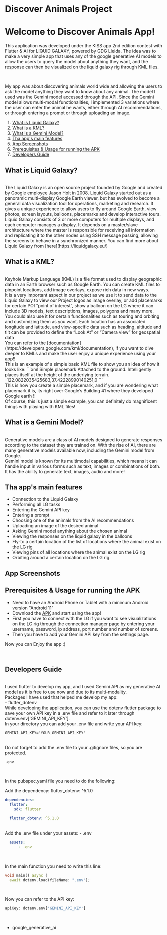 # Discover Animals Project

# Welcome to Discover Animals App!

This application was developed under the KISS app 2nd edition contest with Flutter & AI for LIQUID GALAXY, powered by GDG Lleida. The idea was to make a very simple app that uses any of the google generative AI models to allow the users to query the model about anything they want, and the response can then be visualized on the liquid galaxy rig through KML files.

<br>

My app was about discovering animals world wide and allowing the users to ask the model anything they want to know about any animal. The model I used was the Gemini model accessed through the API. Since the Gemini model allows multi-modal functionalities, I implemented 3 variations where the user can enter the animal he wants, either through AI recommendations, or through entering a prompt or through uploading an image. 


1. [What is Liquid Galaxy?](#LiquidGalaxy)
2. [What is a KML?](#KML)
3. [What is a Gemini Model?](#GeminiModel)
4. [Tha app's main features](#mainFeatures)
5. [App Screenshots](#screenshots)
6. [Prerequisites & Usage for running the APK](#runningapk)
7. [Developers Guide](#developersguide)

## What is Liquid Galaxy? <a name="LiquidGalaxy"></a>

<br>
The Liquid Galaxy is an open source project founded by Google and created by Google employee Jason Holt in 2008. Liquid Galaxy started out as a panoramic multi-display Google Earth viewer, but has evolved to become a general data visualization tool for operations, marketing and research. It gives a unique experience to allow users to fly around Google Earth, view photos, screen layouts, balloons, placemarks and develop interactive tours.
<br>
Liquid Galaxy consists of 3 or more computers for multiple displays, and each computer manages a display. It depends on a master/slave architecture where the master is responsible for receiving all information and replicating it to the other nodes using SSH message passing, allowing the screens to behave in a synchronized manner. You can find more about Liquid Galaxy from [here](https://liquidgalaxy.eu/)  
<br>


## What is a KML? <a name="KML"></a>
<br>
Keyhole Markup Language (KML) is a file format used to display geographic data in an Earth browser such as Google Earth. You can create KML files to pinpoint locations, add image overlays, expose rich data in new ways.
<br>
It is a very important aspect in our project as we use it to send data to the Liquid Galaxy to view our Project logos as image overlay, or add placemarks for certain POI “point of interest”, show a balloon on the LG where it can include 3D models, text descriptions, images, polygons and many more. You could also use it for certain functionalities such as touring and orbiting and customizing them as you want. Each location has an associated longitude and latitude, and view-specific data such as heading, altitude and tilt can be provided to define the “Look At” or “Camera view” for geospatial data
<br>
You can refer to the [documentation](https://developers.google.com/kml/documentation), if you want to dive deeper to KMLs and make the user enjoy a unique experience using your app!!  
<br>
This is an example of a simple basic KML file to show you an idea of how it looks like:
```xml
<?xml version="1.0" encoding="UTF-8"?>
<kml xmlns="http://www.opengis.net/kml/2.2">
  <Placemark>
    <name>Simple placemark</name>
    <description>Attached to the ground. Intelligently places itself 
       at the height of the underlying terrain.</description>
    <Point>
      <coordinates>-122.0822035425683,37.42228990140251,0</coordinates>
    </Point>
  </Placemark>
</kml>
```
<br>
This is how you create a simple placemark, and if you are wondering what placemark it is, its right over Google’s Building 41 where they developed Google earth !!
<br>
Of course, this is just a simple example, you can definitely do magnificent things with playing with KML files!

<br>

## What is a Gemini Model? <a name="GeminiModel"></a>
<br>
Generative models are a class of AI models designed to generate responses according to the dataset they are trained on. With the rise of AI, there are many generative models available now, including the Gemini model from Google. 
<br>
Gemini model is known for its multimodal capabilities, which means it can handle input in various forms such as text, images or combinations of both. It has the ability to generate text, images, audio and more!

<br>

## Tha app's main features <a name="mainFeatures"></a>

- Connection to the Liquid Galaxy
- Performing all LG tasks
- Entering the Gemini API key 
- Entering a prompt
- Choosing one of the animals from the AI recommendations
- Uploading an image of the desired animal
- Asking Gemini model anything about the chosen animal
- Viewing the responses on the liquid galaxy in the balloons
- Fly-to a certain location of the list of locations where the animal exist on the LG rig
- Viewing pins of all locations where the animal exist on the LG rig
- Orbiting around a certain location on the LG rig.

## App Screenshots <a name="screenshots"></a>
## Prerequisites & Usage for running the APK <a name="runningapk"></a>

- Need to have an Android Phone or Tablet with a minimum Android version "Android 11"
- Download the [APK](https://drive.google.com/file/d/1J4CYVpBHo1nnBjHeJKSawkBKCrs922Pm/view?usp=drive_link) and start using the app! 
- First you have to connect with the LG if you want to see visualizations on the LG rig through the connection manager page by entering your username, password, ip address, port number and number of screens.
- Then you have to add your Gemini API key from the settings page.


Now you can Enjoy the app :) 

<br>

## Developers Guide <a name="developersguide"></a>

<br>
I used flutter to develop my app, and I used Gemini API as my generative AI model as it is free to use now and due to its multi-modality.
<br>
Packages I have used that helped me develop my app:
<br>
-   flutter_dotenv
<br>
While developing the application, you can use the dotenv flutter package to save your own API key in a .env file and refer to it later through dotenv.env[‘GEMINI_API_KEY’].
<br>
In your directory you can add your .env file and write your API key: 

```
GEMINI_API_KEY='YOUR_GEMINI_API_KEY'
```
<br>
Do not forget to add the .env file to your .gitignore files, so you are protected. 

```
.env
```
<br>

In the pubspec.yaml file you need to do the following:

Add the dependency:  flutter_dotenv: ^5.1.0

```yaml
dependencies:
  flutter:
    sdk: flutter

  flutter_dotenv: ^5.1.0
```
<br>
Add the .env file under your assets:       - .env

```yaml
  assets:
      - .env
```
<br>

In the main function you need to write this line:

```dart
void main() async {
  await dotenv.load(fileName: ".env");
```
<br>

Now you can refer to the API key: 

```dart
apiKey: dotenv.env['GEMINI_API_KEY']
```

<br>

- google_generative_ai





